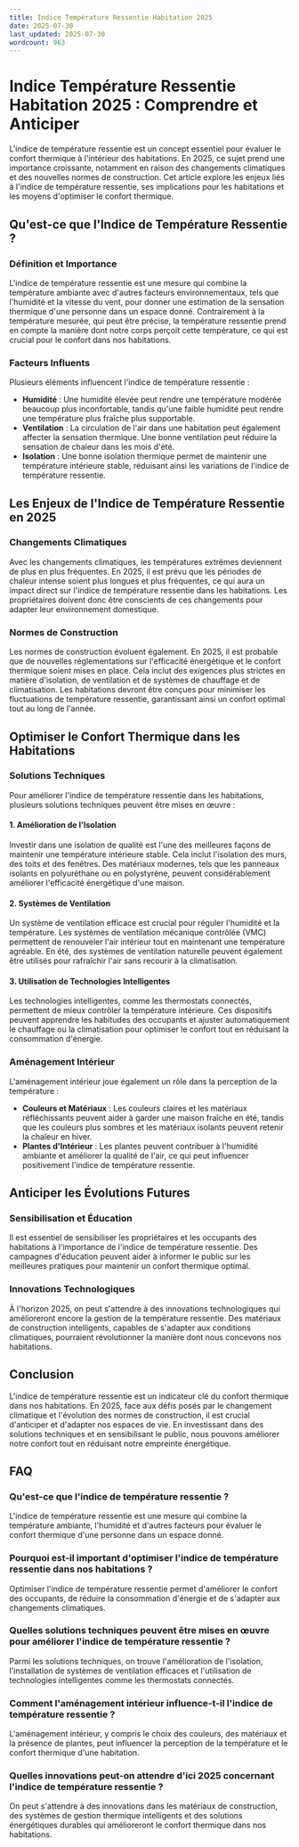 ```yaml
---
title: Indice Température Ressentie Habitation 2025
date: 2025-07-30
last_updated: 2025-07-30
wordcount: 963
---
```


# Indice Température Ressentie Habitation 2025 : Comprendre et Anticiper

L'indice de température ressentie est un concept essentiel pour évaluer le confort thermique à l'intérieur des habitations. En 2025, ce sujet prend une importance croissante, notamment en raison des changements climatiques et des nouvelles normes de construction. Cet article explore les enjeux liés à l'indice de température ressentie, ses implications pour les habitations et les moyens d'optimiser le confort thermique.

## Qu'est-ce que l'Indice de Température Ressentie ?

### Définition et Importance

L'indice de température ressentie est une mesure qui combine la température ambiante avec d'autres facteurs environnementaux, tels que l'humidité et la vitesse du vent, pour donner une estimation de la sensation thermique d'une personne dans un espace donné. Contrairement à la température mesurée, qui peut être précise, la température ressentie prend en compte la manière dont notre corps perçoit cette température, ce qui est crucial pour le confort dans nos habitations.

### Facteurs Influents

Plusieurs éléments influencent l'indice de température ressentie :

- **Humidité** : Une humidité élevée peut rendre une température modérée beaucoup plus inconfortable, tandis qu'une faible humidité peut rendre une température plus fraîche plus supportable.
- **Ventilation** : La circulation de l'air dans une habitation peut également affecter la sensation thermique. Une bonne ventilation peut réduire la sensation de chaleur dans les mois d'été.
- **Isolation** : Une bonne isolation thermique permet de maintenir une température intérieure stable, réduisant ainsi les variations de l'indice de température ressentie.

## Les Enjeux de l'Indice de Température Ressentie en 2025

### Changements Climatiques

Avec les changements climatiques, les températures extrêmes deviennent de plus en plus fréquentes. En 2025, il est prévu que les périodes de chaleur intense soient plus longues et plus fréquentes, ce qui aura un impact direct sur l'indice de température ressentie dans les habitations. Les propriétaires doivent donc être conscients de ces changements pour adapter leur environnement domestique.

### Normes de Construction

Les normes de construction évoluent également. En 2025, il est probable que de nouvelles réglementations sur l'efficacité énergétique et le confort thermique soient mises en place. Cela inclut des exigences plus strictes en matière d'isolation, de ventilation et de systèmes de chauffage et de climatisation. Les habitations devront être conçues pour minimiser les fluctuations de température ressentie, garantissant ainsi un confort optimal tout au long de l'année.

## Optimiser le Confort Thermique dans les Habitations

### Solutions Techniques

Pour améliorer l'indice de température ressentie dans les habitations, plusieurs solutions techniques peuvent être mises en œuvre :

#### 1. Amélioration de l'Isolation

Investir dans une isolation de qualité est l'une des meilleures façons de maintenir une température intérieure stable. Cela inclut l'isolation des murs, des toits et des fenêtres. Des matériaux modernes, tels que les panneaux isolants en polyuréthane ou en polystyrène, peuvent considérablement améliorer l'efficacité énergétique d'une maison.

#### 2. Systèmes de Ventilation

Un système de ventilation efficace est crucial pour réguler l'humidité et la température. Les systèmes de ventilation mécanique contrôlée (VMC) permettent de renouveler l'air intérieur tout en maintenant une température agréable. En été, des systèmes de ventilation naturelle peuvent également être utilisés pour rafraîchir l'air sans recourir à la climatisation.

#### 3. Utilisation de Technologies Intelligentes

Les technologies intelligentes, comme les thermostats connectés, permettent de mieux contrôler la température intérieure. Ces dispositifs peuvent apprendre les habitudes des occupants et ajuster automatiquement le chauffage ou la climatisation pour optimiser le confort tout en réduisant la consommation d'énergie.

### Aménagement Intérieur

L'aménagement intérieur joue également un rôle dans la perception de la température :

- **Couleurs et Matériaux** : Les couleurs claires et les matériaux réfléchissants peuvent aider à garder une maison fraîche en été, tandis que les couleurs plus sombres et les matériaux isolants peuvent retenir la chaleur en hiver.
- **Plantes d'Intérieur** : Les plantes peuvent contribuer à l'humidité ambiante et améliorer la qualité de l'air, ce qui peut influencer positivement l'indice de température ressentie.

## Anticiper les Évolutions Futures

### Sensibilisation et Éducation

Il est essentiel de sensibiliser les propriétaires et les occupants des habitations à l'importance de l'indice de température ressentie. Des campagnes d'éducation peuvent aider à informer le public sur les meilleures pratiques pour maintenir un confort thermique optimal.

### Innovations Technologiques

À l'horizon 2025, on peut s'attendre à des innovations technologiques qui amélioreront encore la gestion de la température ressentie. Des matériaux de construction intelligents, capables de s'adapter aux conditions climatiques, pourraient révolutionner la manière dont nous concevons nos habitations.

## Conclusion

L'indice de température ressentie est un indicateur clé du confort thermique dans nos habitations. En 2025, face aux défis posés par le changement climatique et l'évolution des normes de construction, il est crucial d'anticiper et d'adapter nos espaces de vie. En investissant dans des solutions techniques et en sensibilisant le public, nous pouvons améliorer notre confort tout en réduisant notre empreinte énergétique.

## FAQ

### Qu'est-ce que l'indice de température ressentie ?

L'indice de température ressentie est une mesure qui combine la température ambiante, l'humidité et d'autres facteurs pour évaluer le confort thermique d'une personne dans un espace donné.

### Pourquoi est-il important d'optimiser l'indice de température ressentie dans nos habitations ?

Optimiser l'indice de température ressentie permet d'améliorer le confort des occupants, de réduire la consommation d'énergie et de s'adapter aux changements climatiques.

### Quelles solutions techniques peuvent être mises en œuvre pour améliorer l'indice de température ressentie ?

Parmi les solutions techniques, on trouve l'amélioration de l'isolation, l'installation de systèmes de ventilation efficaces et l'utilisation de technologies intelligentes comme les thermostats connectés.

### Comment l'aménagement intérieur influence-t-il l'indice de température ressentie ?

L'aménagement intérieur, y compris le choix des couleurs, des matériaux et la présence de plantes, peut influencer la perception de la température et le confort thermique d'une habitation.

### Quelles innovations peut-on attendre d'ici 2025 concernant l'indice de température ressentie ?

On peut s'attendre à des innovations dans les matériaux de construction, des systèmes de gestion thermique intelligents et des solutions énergétiques durables qui amélioreront le confort thermique dans nos habitations.